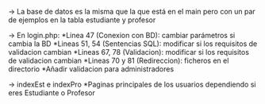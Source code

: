 -> La base de datos es la misma que la que está en el main pero con un par de ejemplos en la tabla estudiante y profesor

-> En login.php:
    *Linea 47 (Conexion con BD):        cambiar parámetros si cambia la BD
    *Lineas 51, 54 (Sentencias SQL):    modificar si los requisitos de validacion cambian
    *Lineas 67, 78 (Validacion):        modificar si los requisitos de validacion cambian
    *Lineas 70 y 81 (Redireccion):      ficheros en el directorio
    *Añadir validacion para administradores

-> indexEst e indexPro
    *Paginas principales de los usuarios dependiendo si eres Estudiante o Profesor
